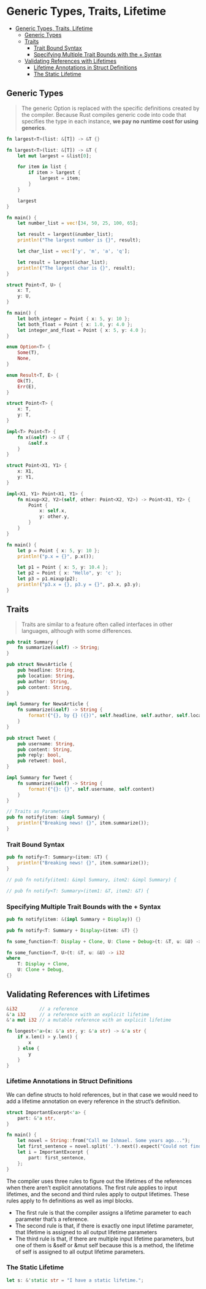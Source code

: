 # Generic Types, Traits, Lifetime

- [Generic Types, Traits, Lifetime](#generic-types-traits-lifetime)
  - [Generic Types](#generic-types)
  - [Traits](#traits)
    - [Trait Bound Syntax](#trait-bound-syntax)
    - [Specifying Multiple Trait Bounds with the + Syntax](#specifying-multiple-trait-bounds-with-the--syntax)
  - [Validating References with Lifetimes](#validating-references-with-lifetimes)
    - [Lifetime Annotations in Struct Definitions](#lifetime-annotations-in-struct-definitions)
    - [The Static Lifetime](#the-static-lifetime)


## Generic Types

> The generic Option<T> is replaced with the specific definitions created by the compiler. Because Rust compiles generic code into code that specifies the type in each instance, **we pay no runtime cost for using generics**.

```rust
fn largest<T>(list: &[T]) -> &T {}
```

```rust
fn largest<T>(list: &[T]) -> &T {
    let mut largest = &list[0];

    for item in list {
        if item > largest {
            largest = item;
        }
    }

    largest
}

fn main() {
    let number_list = vec![34, 50, 25, 100, 65];

    let result = largest(&number_list);
    println!("The largest number is {}", result);

    let char_list = vec!['y', 'm', 'a', 'q'];

    let result = largest(&char_list);
    println!("The largest char is {}", result);
}
```

```rust
struct Point<T, U> {
    x: T,
    y: U,
}

fn main() {
    let both_integer = Point { x: 5, y: 10 };
    let both_float = Point { x: 1.0, y: 4.0 };
    let integer_and_float = Point { x: 5, y: 4.0 };
}
```

```rust
enum Option<T> {
    Some(T),
    None,
}

enum Result<T, E> {
    Ok(T),
    Err(E),
}
```

```rust
struct Point<T> {
    x: T,
    y: T,
}

impl<T> Point<T> {
    fn x(&self) -> &T {
        &self.x
    }
}

struct Point<X1, Y1> {
    x: X1,
    y: Y1,
}

impl<X1, Y1> Point<X1, Y1> {
    fn mixup<X2, Y2>(self, other: Point<X2, Y2>) -> Point<X1, Y2> {
        Point {
            x: self.x,
            y: other.y,
        }
    }
}

fn main() {
    let p = Point { x: 5, y: 10 };
    println!("p.x = {}", p.x());

    let p1 = Point { x: 5, y: 10.4 };
    let p2 = Point { x: "Hello", y: 'c' };
    let p3 = p1.mixup(p2);
    println!("p3.x = {}, p3.y = {}", p3.x, p3.y);
}
```

## Traits

> Traits are similar to a feature often called interfaces in other languages, although with some differences.

```rust
pub trait Summary {
    fn summarize(&self) -> String;
}

pub struct NewsArticle {
    pub headline: String,
    pub location: String,
    pub author: String,
    pub content: String,
}

impl Summary for NewsArticle {
    fn summarize(&self) -> String {
        format!("{}, by {} ({})", self.headline, self.author, self.location)
    }
}

pub struct Tweet {
    pub username: String,
    pub content: String,
    pub reply: bool,
    pub retweet: bool,
}

impl Summary for Tweet {
    fn summarize(&self) -> String {
        format!("{}: {}", self.username, self.content)
    }
}

// Traits as Parameters
pub fn notify(item: &impl Summary) {
    println!("Breaking news! {}", item.summarize());
}
```

### Trait Bound Syntax

```rust
pub fn notify<T: Summary>(item: &T) {
    println!("Breaking news! {}", item.summarize());
}

// pub fn notify(item1: &impl Summary, item2: &impl Summary) {

// pub fn notify<T: Summary>(item1: &T, item2: &T) {
```

### Specifying Multiple Trait Bounds with the + Syntax

```rust
pub fn notify(item: &(impl Summary + Display)) {}

pub fn notify<T: Summary + Display>(item: &T) {}

fn some_function<T: Display + Clone, U: Clone + Debug>(t: &T, u: &U) -> i32 {}

fn some_function<T, U>(t: &T, u: &U) -> i32
where
    T: Display + Clone,
    U: Clone + Debug,
{}
```

## Validating References with Lifetimes

```rust
&i32        // a reference
&'a i32     // a reference with an explicit lifetime
&'a mut i32 // a mutable reference with an explicit lifetime

fn longest<'a>(x: &'a str, y: &'a str) -> &'a str {
    if x.len() > y.len() {
        x
    } else {
        y
    }
}
```

### Lifetime Annotations in Struct Definitions

We can define structs to hold references, but in that case we would need to add a lifetime annotation on every reference in the struct’s definition.

```rust
struct ImportantExcerpt<'a> {
    part: &'a str,
}

fn main() {
    let novel = String::from("Call me Ishmael. Some years ago...");
    let first_sentence = novel.split('.').next().expect("Could not find a '.'");
    let i = ImportantExcerpt {
        part: first_sentence,
    };
}
```

The compiler uses three rules to figure out the lifetimes of the references when there aren’t explicit annotations. The first rule applies to input lifetimes, and the second and third rules apply to output lifetimes. These rules apply to fn definitions as well as impl blocks.

* The first rule is that the compiler assigns a lifetime parameter to each parameter that’s a reference.
* The second rule is that, if there is exactly one input lifetime parameter, that lifetime is assigned to all output lifetime parameters
* The third rule is that, if there are multiple input lifetime parameters, but one of them is &self or &mut self because this is a method, the lifetime of self is assigned to all output lifetime parameters.

### The Static Lifetime

```rust
let s: &'static str = "I have a static lifetime.";
```